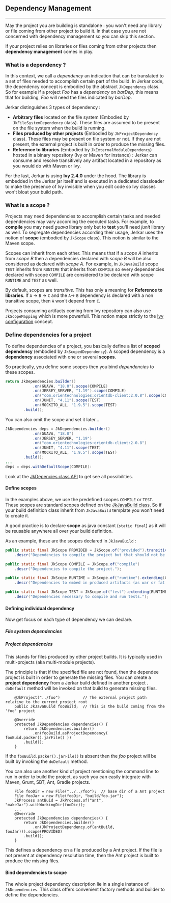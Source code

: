 ## Dependency Management
----

May the project you are building is standalone : you won't need any library or file coming from other project to build it. In that case you are not concerned with dependency management so you can skip this section.

If your project relies on libraries or files coming from other projects then __dependency management__ comes in play.

### What is a dependency ?

In this context, we call a _dependency_ an indication that can be translated to a set of files needed to accomplish certain part of the build. In Jerkar code, the dependency concept is embodied by the abstract `JkDependency` class.
So for example if a project _Foo_ has a _dependency_ on _barDep_, this means that for building, _Foo_ will need the files indicated by _barDep_. 

Jerkar distinguishes 3 types of dependency :

* __Arbitrary files__ located on the file system (Embodied by `JkFileSystemDependency` class). These files are assumed to be present on the file system when the build is running.
* __Files produced by other projects__ (Embodied by `JkProjectDependency` class). These files may be present on file system or not. If they are not present, the external project is built in order to produce the missing files.
* __Reference to libraries__ (Embodied by `JkExternalModuleDependency`) hosted in a binary repository (Ivy or Maven for instance) : Jerkar can consume and resolve transitively any artifact located in a repository as you would do with Maven or Ivy.

<p class="alert alert-success">
For the last, Jerkar is using <b>Ivy 2.4.0</b> under the hood. The library is embedded in the Jerkar jar itself and is executed in a dedicated classloader to make the presence of Ivy invisible when you edit code so Ivy classes won't bloat your build path.
</p>

### What is a scope ?

Projects may need dependencies to accomplish certain tasks and needed dependencies may vary according the executed tasks.
For example, to __compile__ you may need _guava_ library only but to __test__ you'll need _junit_ library as well. 
To segregate dependencies according their usage, Jerkar uses the notion of __scope__ (embodied by `JkScope` class). This notion is similar to the Maven scope.

Scopes can inherit from each other. This means that if a _scope A_ inherits from _scope B_ then a dependencies declared with _scope B_ will be also considered as declared with _scope A_.
For example, in `JkJavaBuild` scope `TEST` inherits from `RUNTIME` that inherits from `COMPILE` so every dependencies declared with scope `COMPILE` are considered to be declared with scope `RUNTIME` and `TEST` as well.   

By default, scopes are _transitive_. This has only a meaning for __Reference to libraries__. 
If `A` -> `B` -> `C` and the `A`-> `B` dependency is declared with a non transitive scope, then `A` won't depend from `C`. 

Projects consuming artifacts coming from Ivy repository can also use `JkScopeMapping` which is more powerfull. This notion maps strictly to the [Ivy configuration](http://ant.apache.org/ivy/history/2.2.0/ivyfile/configurations.html) concept.
  
  
### Define dependencies for a project

To define dependencies of a project, you basically define a list of __scoped dependency__ (embodied by `JkScopedDependency`).
A scoped dependency is a __dependency__ associated with one or several __scopes__.

So practically, you define some scopes then you bind _dependencies_ to these scopes.

```Java
return JkDependencies.builder()
			.on(GUAVA, "18.0").scope(COMPILE)  
			.on(JERSEY_SERVER, "1.19").scope(COMPILE)
			.on("com.orientechnologies:orientdb-client:2.0.8").scope(COMPILE)
			.on(JUNIT, "4.11").scope(TEST)
			.on(MOCKITO_ALL, "1.9.5").scope(TEST)
		.build();
```

You can also omit the scope and set it later...

```Java
JkDependencies deps = JkDependencies.builder()
			.on(GUAVA, "18.0")
			.on(JERSEY_SERVER, "1.19")
			.on("com.orientechnologies:orientdb-client:2.0.8")
			.on(JUNIT, "4.11").scope(TEST)
			.on(MOCKITO_ALL, "1.9.5").scope(TEST)
		.build();
...
deps = deps.withDefaultScope(COMPILE):
```

Look at the [JkDepencies class API](http://jerkar.github.io/javadoc/latest/org/jerkar/api/depmanagement/JkDependencies.html) to get see all possibilities.


#### Define scopes

In the examples above, we use the predefined scopes `COMPILE` or `TEST`. These scopes are standard scopes defined on the [JkJavaBuild class](https://github.com/jerkar/jerkar/blob/master/org.jerkar.core/src/main/java/org/jerkar/tool/builtins/javabuild/JkJavaBuild.java). 
So if your build definition class inherit from `JkJavaBuild` template you won't need to create it.  

A good practice is to declare __scope__ as java constant (`static final`) as it will be reusable anywhere all over your build definition.

As an example, these are the scopes declared in `JkJavaBuild` :

```Java
public static final JkScope PROVIDED = JkScope.of("provided").transitive(false)
    .descr("Dependencies to compile the project but that should not be embedded in produced artifacts.");

public static final JkScope COMPILE = JkScope.of("compile")
    .descr("Dependencies to compile the project.");

public static final JkScope RUNTIME = JkScope.of("runtime").extending(COMPILE)
	.descr("Dependencies to embed in produced artifacts (as war or fat jar files).");

public static final JkScope TEST = JkScope.of("test").extending(RUNTIME, PROVIDED)
	.descr("Dependencies necessary to compile and run tests."); 
```

#### Defining individual dependency

Now get focus on each type of dependency we can declare.

##### File system dependencies



##### Project dependencies

This stands for files produced by other project builds. It is typically used in multi-projects (aka multi-module projects).

The principle is that if the specified file are not found, then the dependee project is built in order to generate the missing files.
You can create a __project dependency__ from a Jerkar build defined in another project .` doDefault` method will be invoked on that build to generate missing files.

```
	@JkProject("../foo")          // The external project path relative to the current project root
	public JkJavaBuild fooBuild;  // This is the build coming from the 'foo' project 
	
	@Override
	protected JkDependencies dependencies() {
		return JkDependencies.builder()
			.on(fooBuild.asProjectDependency( fooBuid.packer().jarFile() ))
		.build();
	}
```
If the `fooBuild.packer().jarFile()` is absent then the _foo_ project will be built by invoking the `doDefault` method.

You can also use another kind of project mentioning the command line to run in order to build the project, as such you can easily integrate with Maven, Grunt, SBT, Ant, Gradle projects.
 
```
 	File fooDir = new File("../../foo");  // base dir of a Ant project 
	File fooJar = new File(fooDir, "build/foo.jar");
	JkProcess antBuid = JkProcess.of("ant", "makeJar").withWorkingDir(fooDir));
	...
	@Override
	protected JkDependencies dependencies() {
		return JkDependencies.builder()
			.on(JkProjectDependency.of(antBuild, fooJar))).scope(PROVIDED)  
		.build();
	}
```

This defines a dependency on a file produced by a Ant project. If the file is not present at dependency resolution time, then 
the Ant project is built to produce the missing files.  



#### Bind dependencies to scope

The whole project dependency description lie in a single instance of `JkDependencies`. This class offers convenient factory methods and builder to define the dependencies.

```

```

<br/>










 
 